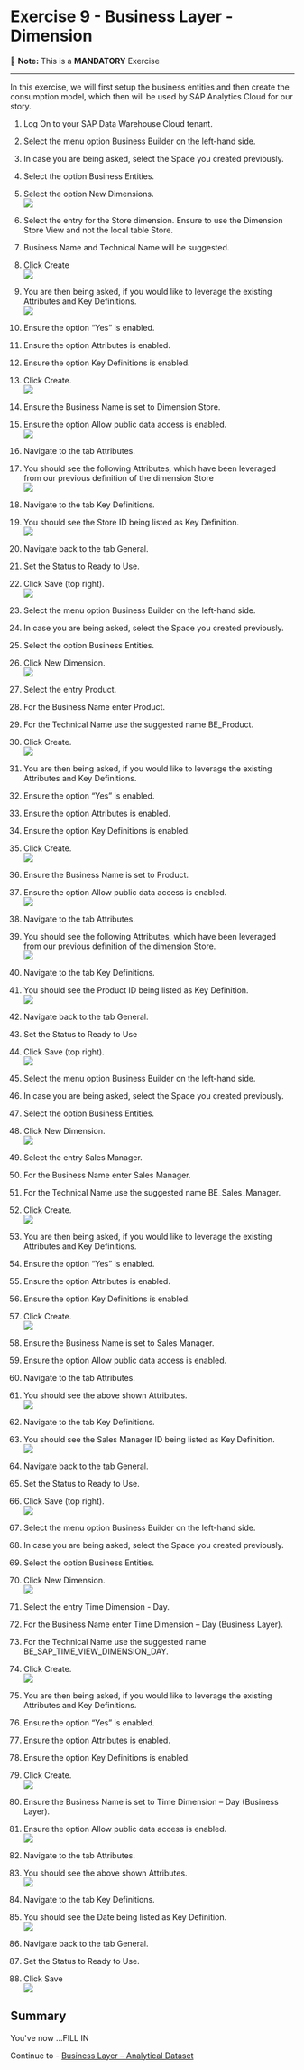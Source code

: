 # Exercise 9 - Business Layer - Dimension 

:memo: **Note:** This is a <strong>MANDATORY</strong>  Exercise

---

In this exercise, we will first setup the business entities and then create the consumption model, which
then will be used by SAP Analytics Cloud for our story.

1. Log On to your SAP Data Warehouse Cloud tenant.
2. Select the menu option Business Builder on the left-hand side.
3. In case you are being asked, select the Space you created previously.
4. Select the option Business Entities.
5. Select the option New Dimensions.
<br>![](images/00_00_0091.png) 

6. Select the entry for the Store dimension. Ensure to use the Dimension Store View and not the local table
Store.
7. Business Name and Technical Name will be suggested.
8. Click Create
<br>![](images/00_00_0092.png) 

9. You are then being asked, if you would like to leverage the existing Attributes and Key Definitions.
<br>![](images/00_00_0093.png) 

10. Ensure the option “Yes” is enabled.
11. Ensure the option Attributes is enabled.
12. Ensure the option Key Definitions is enabled.
13. Click Create.
<br>![](images/00_00_0094.png) 

14. Ensure the Business Name is set to Dimension Store.
15. Ensure the option Allow public data access is enabled.
<br>![](images/00_00_0994.png)

16. Navigate to the tab Attributes.
17. You should see the following Attributes, which have been leveraged from our previous definition of the
dimension Store
<br>![](images/00_00_0095.png) 

18. Navigate to the tab Key Definitions.
19. You should see the Store ID being listed as Key Definition.
<br>![](images/00_00_0096.png) 

20. Navigate back to the tab General.
21. Set the Status to Ready to Use.
22. Click Save (top right).
<br>![](images/00_00_0097.png) 

23. Select the menu option Business Builder on the left-hand side.
24. In case you are being asked, select the Space you created previously.
25. Select the option Business Entities.
26. Click New Dimension.
<br>![](images/00_00_0997.png) 

27. Select the entry Product.
28. For the Business Name enter Product.
29. For the Technical Name use the suggested name BE_Product.
30. Click Create.
<br>![](images/00_00_0908.png) 

31. You are then being asked, if you would like to leverage the existing Attributes and Key Definitions.
32. Ensure the option “Yes” is enabled.
33. Ensure the option Attributes is enabled.
34. Ensure the option Key Definitions is enabled.
35. Click Create.
<br>![](images/00_00_0098.png) 

36. Ensure the Business Name is set to Product.
37. Ensure the option Allow public data access is enabled.
<br>![](images/00_00_0099.png) 

38. Navigate to the tab Attributes.
39. You should see the following Attributes, which have been leveraged from our previous definition of the
dimension Store.
<br>![](images/00_00_0910.png) 

40. Navigate to the tab Key Definitions.
41. You should see the Product ID being listed as Key Definition.
<br>![](images/00_00_0901.png) 

42. Navigate back to the tab General.
43. Set the Status to Ready to Use
44. Click Save (top right).
<br>![](images/00_00_0902.png) 

45. Select the menu option Business Builder on the left-hand side.
46. In case you are being asked, select the Space you created previously.
47. Select the option Business Entities.
48. Click New Dimension.
<br>![](images/00_00_0997.png) 

49. Select the entry Sales Manager.
50. For the Business Name enter Sales Manager.
51. For the Technical Name use the suggested name BE_Sales_Manager.
52. Click Create.
<br>![](images/00_00_0993.png) 

53. You are then being asked, if you would like to leverage the existing Attributes and Key Definitions.
54. Ensure the option “Yes” is enabled.
55. Ensure the option Attributes is enabled.
56. Ensure the option Key Definitions is enabled.
57. Click Create.
<br>![](images/00_00_0903.png) 

58. Ensure the Business Name is set to Sales Manager.
59. Ensure the option Allow public data access is enabled.
60. Navigate to the tab Attributes.
61. You should see the above shown Attributes.
<br>![](images/00_00_0904.png) 

62. Navigate to the tab Key Definitions.
63. You should see the Sales Manager ID being listed as Key Definition.
<br>![](images/00_00_0905.png)

64. Navigate back to the tab General.
65. Set the Status to Ready to Use.
66. Click Save (top right).
<br>![](images/00_00_0906.png) 

67. Select the menu option Business Builder on the left-hand side.
68. In case you are being asked, select the Space you created previously.
69. Select the option Business Entities.
70. Click New Dimension.
<br>![](images/00_00_0997.png) 

71. Select the entry Time Dimension - Day.
72. For the Business Name enter Time Dimension – Day (Business Layer).
73. For the Technical Name use the suggested name BE_SAP_TIME_VIEW_DIMENSION_DAY.
74. Click Create.
<br>![](images/00_00_0924.png)

75. You are then being asked, if you would like to leverage the existing Attributes and Key Definitions.
76. Ensure the option “Yes” is enabled.
77. Ensure the option Attributes is enabled.
78. Ensure the option Key Definitions is enabled.
79. Click Create.
<br>![](images/00_00_0923.png)

80. Ensure the Business Name is set to Time Dimension – Day (Business Layer).
81. Ensure the option Allow public data access is enabled.
<br>![](images/00_00_0934.png)

82. Navigate to the tab Attributes.
83. You should see the above shown Attributes.
<br>![](images/00_00_0922.png) 


84. Navigate to the tab Key Definitions.
85. You should see the Date being listed as Key Definition.
<br>![](images/00_00_0921.png)

86. Navigate back to the tab General.
87. Set the Status to Ready to Use.
88. Click Save
<br>![](images/00_00_0920.png)

## Summary

You've now ...FILL IN

Continue to - [Business Layer – Analytical Dataset ](../ex10/README.md)
